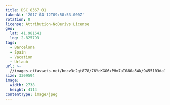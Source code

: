 ```yaml
---
title: DSC_8367_01
takenAt: '2017-04-12T09:58:53.000Z'
rotation: 0
license: Attribution-NoDerivs License
geo:
  lat: 41.981641
  lng: 2.825793
tags:
  - Barcelona
  - Spain
  - Vacation
  - Urlaub
url: >-
  //images.ctfassets.net/bncv3c2gt878/76YcKGG6xPHm7aI080a3Wk/9455103da9b41c6266c95f4b83e9c273/dsc_8367_01_33694079790_o
size: 3309594
image:
  width: 2738
  height: 4114
contentType: image/jpeg
---
```


